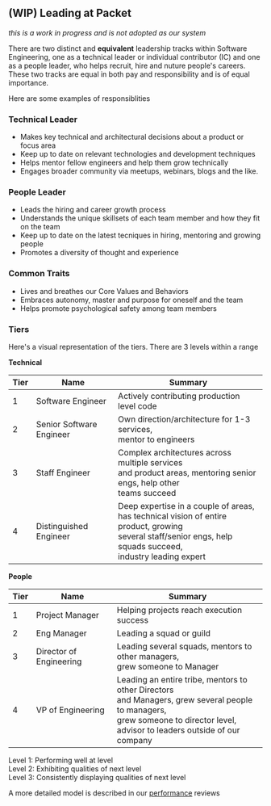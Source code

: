 ## (WIP) Leading at Packet
_this is a work in progress and is not adopted as our system_

There are two distinct and __equivalent__ leadership tracks within Software Engineering, one as a technical leader or individual contributor (IC) and one as a people leader, who helps recruit, hire and nuture people's careers.  These two tracks are equal in both pay and responsibility and is of equal importance.

Here are some examples of responsiblities

### Technical Leader

* Makes key technical and architectural decisions about a product or focus area
* Keep up to date on relevant technologies and development techniques
* Helps mentor fellow engineers and help them grow technically
* Engages broader community via meetups, webinars, blogs and the like.

### People Leader

* Leads the hiring and career growth process
* Understands the unique skillsets of each team member and how they fit on the team
* Keep up to date on the latest tecniques in hiring, mentoring and growing people
* Promotes a diversity of thought and experience

### Common Traits

* Lives and breathes our Core Values and Behaviors
* Embraces autonomy, master and purpose for oneself and the team
* Helps promote psychological safety among team members

### Tiers

Here's a visual representation of the tiers.  There are 3 levels within a range

__Technical__

Tier | Name  | Summary
---- |--------- | ------
1 | Software Engineer | Actively contributing production level code
2 | Senior Software Engineer | Own direction/architecture for 1-3 services, <br> mentor to engineers
3 | Staff Engineer | Complex architectures across multiple services<br> and product areas, mentoring senior engs, help other<br> teams succeed
4 | Distinguished Engineer | Deep expertise in a couple of areas, <br> has technical vision of entire product, growing <br>several staff/senior engs, help squads succeed, <br>industry leading expert

__People__

Tier | Name | Summary
---| --------- | ----
1 | Project Manager | Helping projects reach execution success
2 | Eng Manager | Leading a squad or guild
3 | Director of Engineering | Leading several squads, mentors to other managers,<br> grew someone to Manager
4 | VP of Engineering | Leading an entire tribe, mentors to other Directors<br> and Managers, grew several people to managers,<br> grew someone to director level,<br> advisor to leaders outside of our company

Level 1: Performing well at level    
Level 2: Exhibiting qualities of next level   
Level 3: Consistently displaying qualities of next level   

A more detailed model is described in our [performance](perf.md) reviews